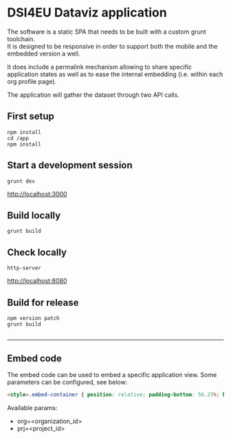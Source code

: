 # DSI4EU Dataviz application

The software is a static SPA that needs to be built with a custom grunt toolchain.  
It is designed to be responsive in order to support both the mobile and the embedded version a well. 

It does include a permalink mechanism allowing to share specific application states as well as to ease the internal embedding (i.e. within each org profile page).

The application will gather the dataset through two API calls.

## First setup

```
npm install
cd /app
npm install
```

## Start a development session

	grunt dev

[http://localhost:3000](http://localhost:3000)

## Build locally

	grunt build

## Check locally

	http-server
[http://localhost:8080](http://localhost:8080)

## Build for release

```
npm version patch
grunt build
```

## 

---

## Embed code

The embed code can be used to embed a specific application view. Some parameters can be configured, see below:

```html
<style>.embed-container { position: relative; padding-bottom: 56.25%; height: 0; overflow: hidden; max-width: 100%; } .embed-container iframe, .embed-container object, .embed-container embed { position: absolute; top: 0; left: 0; width: 100%; height: 100%; }</style><div class='embed-container'><iframe src='http://dsitest.todo.to.it/viz/#/network?l=0&e=1&org=267' style='border:0'></iframe></div>
```

Available params:

- org=<organization_id>
- prj=<project_id>